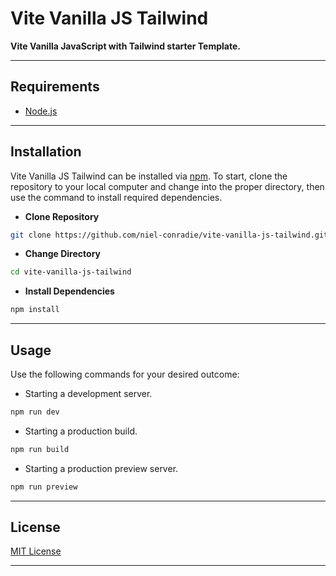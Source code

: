 # **Vite Vanilla JS Tailwind**

**Vite Vanilla JavaScript with Tailwind starter Template.**

---

## **Requirements**

- [Node.js](https://nodejs.org/en)

---

## **Installation**

Vite Vanilla JS Tailwind can be installed via [npm](https://www.npmjs.com/). To start, clone the repository to your local computer and change into the proper directory, then use the command to install required dependencies.

- **Clone Repository**

```bash
git clone https://github.com/niel-conradie/vite-vanilla-js-tailwind.git
```

- **Change Directory**

```bash
cd vite-vanilla-js-tailwind
```

- **Install Dependencies**

```bash
npm install
```

---

## **Usage**

Use the following commands for your desired outcome:

- Starting a development server.

```bash
npm run dev
```

- Starting a production build.

```bash
npm run build
```

- Starting a production preview server.

```bash
npm run preview
```

---

## **License**

[MIT License](https://github.com/niel-conradie/vite-vanilla-js-tailwind/blob/master/LICENSE)

---
